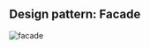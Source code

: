 ## Design pattern: Facade
![facade](https://github.com/RodrigoDGoulart/Bertoti/assets/90328897/680ac398-6170-4aa2-b47b-faf3738cd8ba)

